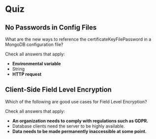 # Quiz

## No Passwords in Config Files

What are the new ways to reference the certificateKeyFilePassword in a MongoDB configuration file?

Check all answers that apply:

- **Environmental variable**
- String
- **HTTP request**

## Client-Side Field Level Encryption

Which of the following are good use cases for Field Level Encryption?

Check all answers that apply:

- **An organization needs to comply with regulations such as GDPR.**
- Database clients need the server to be highly available.
- **Data needs to be made permanently inaccessible at some point.**
